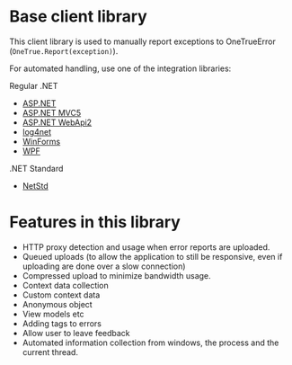 Base client library
================

This client library is used to manually report exceptions to OneTrueError (`OneTrue.Report(exception)`).

For automated handling, use one of the integration libraries:

Regular .NET

* [ASP.NET](https://github.com/onetrueerror/onetrueerror.client.aspnet)
* [ASP.NET MVC5](https://github.com/onetrueerror/onetrueerror.client.aspnet.mvc5)
* [ASP.NET WebApi2](https://github.com/onetrueerror/onetrueerror.client.aspnet.webapi2)
* [log4net](https://github.com/onetrueerror/onetrueerror.client.log4net)
* [WinForms](https://github.com/onetrueerror/onetrueerror.client.winforms)
* [WPF](https://github.com/onetrueerror/onetrueerror.client.wpf)

.NET Standard

* [NetStd](https://github.com/onetrueerror/OneTrueError.Client.NetStandard)


#  Features in this library

* HTTP proxy detection and usage when error reports are uploaded.
* Queued uploads (to allow the application to still be responsive, even if uploading are done over a slow connection)
* Compressed upload to minimize bandwidth usage.
* Context data collection
* Custom context data
 * Anonymous object
 * View models etc
* Adding tags to errors
* Allow user to leave feedback
* Automated information collection from windows, the process and the current thread.
